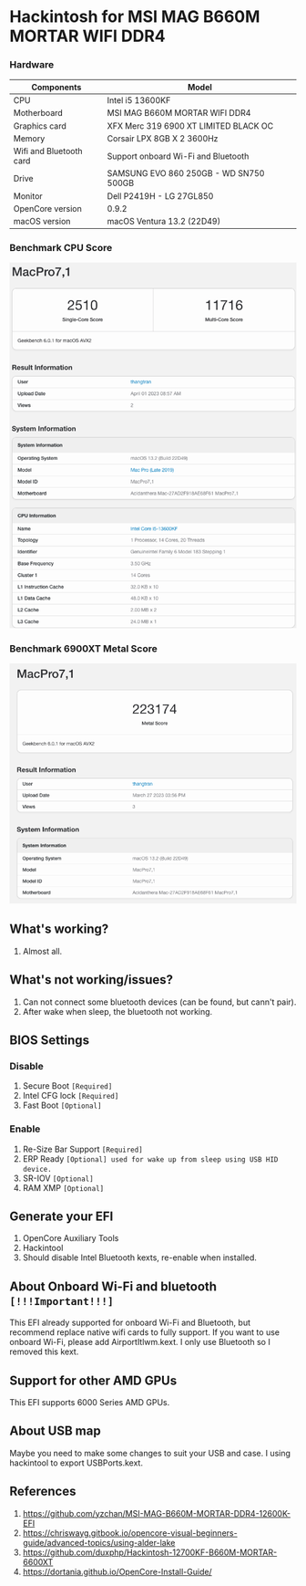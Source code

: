 # Hackintosh for MSI MAG B660M MORTAR WIFI DDR4

### Hardware

| Components              | Model                                   |
|-------------------------|-----------------------------------------|
| CPU                     | Intel i5 13600KF                        |
| Motherboard             | MSI MAG B660M MORTAR WIFI DDR4          |
| Graphics card           | XFX Merc 319 6900 XT LIMITED BLACK OC   |
| Memory                  | Corsair LPX 8GB X 2 3600Hz              |
| Wifi and Bluetooth card | Support onboard Wi-Fi and Bluetooth     |
| Drive                   | SAMSUNG EVO 860 250GB - WD SN750 500GB　 |
| Monitor                 | Dell P2419H - LG 27GL850                |
| OpenCore version        | 0.9.2                                   |
| macOS version           | macOS Ventura 13.2 (22D49)              |

### Benchmark CPU Score

![About this mac](images/CPU_Score.png)

### Benchmark 6900XT Metal Score

![6900XT Open Core](images/GPU_MetalScore.png)

## What's working?

1. Almost all.

## What's not working/issues?

1. Can not connect some bluetooth devices (can be found, but cann't pair).
2. After wake when sleep, the bluetooth not working.

## BIOS Settings

### Disable

1. Secure Boot `[Required]`
2. Intel CFG lock `[Required]`
3. Fast Boot `[Optional]`

### Enable

1. Re-Size Bar Support `[Required]`
2. ERP Ready `[Optional] used for wake up from sleep using USB HID device.`
3. SR-IOV `[Optional]`
4. RAM XMP `[Optional]`

## Generate your EFI

1. OpenCore Auxiliary Tools
2. Hackintool
3. Should disable Intel Bluetooth kexts, re-enable when installed.

## About Onboard Wi-Fi and bluetooth `[!!!Important!!!]`

This EFI already supported for onboard Wi-Fi and Bluetooth, but recommend replace native wifi cards to fully support.
If you want to use onboard Wi-Fi, please add AirportItlwm.kext. I only use Bluetooth so I removed this kext.

## Support for other AMD GPUs

This EFI supports 6000 Series AMD GPUs.

## About USB map

Maybe you need to make some changes to suit your USB and case. I using hackintool to export USBPorts.kext.

## References

1. https://github.com/yzchan/MSI-MAG-B660M-MORTAR-DDR4-12600K-EFI
2. https://chriswayg.gitbook.io/opencore-visual-beginners-guide/advanced-topics/using-alder-lake
3. https://github.com/duxphp/Hackintosh-12700KF-B660M-MORTAR-6600XT
4. https://dortania.github.io/OpenCore-Install-Guide/

